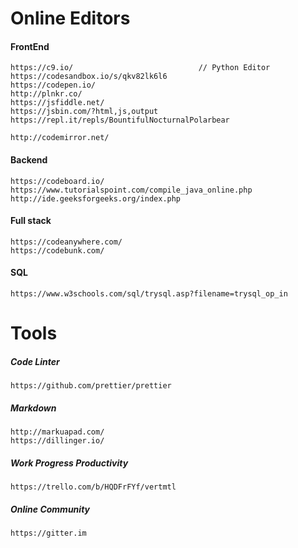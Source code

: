 # Online Editors

#### FrontEnd

```
https://c9.io/                            // Python Editor
https://codesandbox.io/s/qkv82lk6l6
https://codepen.io/
http://plnkr.co/
https://jsfiddle.net/
https://jsbin.com/?html,js,output
https://repl.it/repls/BountifulNocturnalPolarbear

http://codemirror.net/
```

#### Backend

```
https://codeboard.io/
https://www.tutorialspoint.com/compile_java_online.php
http://ide.geeksforgeeks.org/index.php
```

#### Full stack

```
https://codeanywhere.com/
https://codebunk.com/
```

#### SQL

```
https://www.w3schools.com/sql/trysql.asp?filename=trysql_op_in
```

# Tools

##### Code Linter

```
https://github.com/prettier/prettier
```

##### Markdown

```
http://markuapad.com/
https://dillinger.io/
```

##### Work Progress Productivity

```
https://trello.com/b/HQDFrFYf/vertmtl
```

##### Online Community

```
https://gitter.im
```




